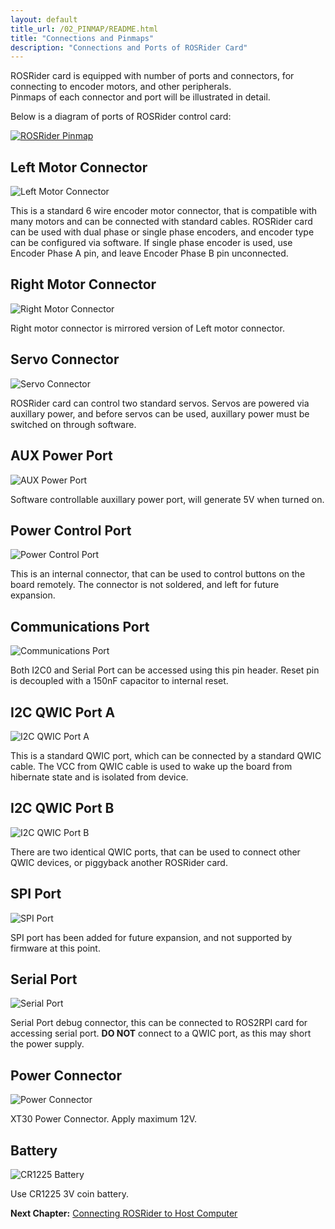 ```yaml
---
layout: default
title_url: /02_PINMAP/README.html
title: "Connections and Pinmaps"
description: "Connections and Ports of ROSRider Card"
---
```


<style type="text/css">

	.markdown-body h2 {
		border-bottom: 3px solid #eaecef !important;
	}

</style>

ROSRider card is equipped with number of ports and connectors, for connecting to encoder motors, and other peripherals.  
Pinmaps of each connector and port will be illustrated in detail.  

Below is a diagram of ports of ROSRider control card:  
  
[![ROSRider Pinmap](../images/ROSRider4D_portmap.png)](https://acada.dev/products)

## Left Motor Connector

![Left Motor Connector](../images/pinmap/dwg_left_motor.png)

This is a standard 6 wire encoder motor connector, that is compatible with many motors and can be connected with standard cables. ROSRider card can be used with dual phase or single phase encoders, and encoder type can be configured via software. If single phase encoder is used, use Encoder Phase A pin, and leave Encoder Phase B pin unconnected.

## Right Motor Connector

![Right Motor Connector](../images/pinmap/dwg_right_motor.png)

Right motor connector is mirrored version of Left motor connector.

## Servo Connector

![Servo Connector](../images/pinmap/dwg_servo.png)

ROSRider card can control two standard servos. Servos are powered via auxillary power, and before servos can be used, auxillary power must be switched on through software.

## AUX Power Port

![AUX Power Port](../images/pinmap/dwg_power_aux.png)

Software controllable auxillary power port, will generate 5V when turned on.

## Power Control Port

![Power Control Port](../images/pinmap/dwg_power_control.png)

This is an internal connector, that can be used to control buttons on the board remotely. The connector is not soldered, and left for future expansion.

## Communications Port

![Communications Port](../images/pinmap/dwg_comm.png)

Both I2C0 and Serial Port can be accessed using this pin header. Reset pin is decoupled with a 150nF capacitor to internal reset.

## I2C QWIC Port A

![I2C QWIC Port A](../images/pinmap/dwg_qwic_a.png)

This is a standard QWIC port, which can be connected by a standard QWIC cable. The VCC from QWIC cable is used to wake up the board from hibernate state and is isolated from device.

## I2C QWIC Port B

![I2C QWIC Port B](../images/pinmap/dwg_qwic_b.png)

There are two identical QWIC ports, that can be used to connect other QWIC devices, or piggyback another ROSRider card.

## SPI Port

![SPI Port](../images/pinmap/dwg_spi.png)

SPI port has been added for future expansion, and not supported by firmware at this point.

## Serial Port

![Serial Port](../images/pinmap/dwg_serial.png)

Serial Port debug connector, this can be connected to ROS2RPI card for accessing serial port. **DO NOT** connect to a QWIC port, as this may short the power supply.

## Power Connector

![Power Connector](../images/pinmap/dwg_xt30.png)

XT30 Power Connector. Apply maximum 12V.

## Battery

![CR1225 Battery](../images/pinmap/dwg_battery.png)

Use CR1225 3V coin battery.

__Next Chapter:__ [Connecting ROSRider to Host Computer](../03_CONNECT/README.md)